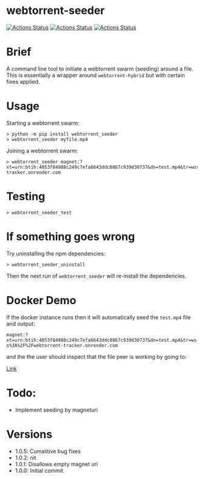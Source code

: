 # webtorrent-seeder


[![Actions Status](https://github.com/zackees/webtorrent-seederr/workflows/MacOS_Tests/badge.svg)](https://github.com/zackees/webtorrent-seederr/actions/workflows/push_macos.yml)
[![Actions Status](https://github.com/zackees/webtorrent-seederr/workflows/Win_Tests/badge.svg)](https://github.com/zackees/webtorrent-seederr/actions/workflows/push_win.yml)
[![Actions Status](https://github.com/zackees/webtorrent-seederr/workflows/Ubuntu_Tests/badge.svg)](https://github.com/zackees/webtorrent-seederr/actions/workflows/push_ubuntu.yml)



# Brief

A command line tool to initiate a webtorrent swarm (seeding) around a file. This is essentially a wrapper
around `webtorrent-hybrid` but with certain fixes applied.

# Usage

Starting a webtorrent swarm:
```
> python -m pip install webtorrent_seeder
> webtorrent_seeder myfile.mp4
```

Joining a webtorrent swarm:
```
> webtorrent_seeder magnet:?xt=urn:btih:4053f84988c249c7efa6643ddc0867c939d30737&dn=test.mp4&tr=wss%3A%2F%2Fwebtorrent-tracker.onrender.com
```


# Testing

```
> webtorrent_seeder_test
```

# If something goes wrong

Try uninstalling the npm dependencies:

```
> webtorrent_seeder_uninstall
```

Then the next run of `webtorrent_seeder` will re-install the dependencies.


# Docker Demo

If the docker instance runs then it will automatically seed the `test.mp4` file and output:

`magnet:?xt=urn:btih:4053f84988c249c7efa6643ddc0867c939d30737&dn=test.mp4&tr=wss%3A%2F%2Fwebtorrent-tracker.onrender.com`

and the the user should inspect that the file peer is working by going to:

[Link](https://webtorrentseeder.com?magnet=magnet%3A%3Fxt%3Durn%3Abtih%3A4053f84988c249c7efa6643ddc0867c939d30737%26dn%3Dtest.mp4%26tr%3Dwss%253A%252F%252Fwebtorrent-tracker.onrender.com)


# Todo:

  * Implement seeding by magneturi

# Versions

  * 1.0.5: Cumalitive bug fixes
  * 1.0.2: nit
  * 1.0.1: Disallows empty magnet uri
  * 1.0.0: Initial commit.
